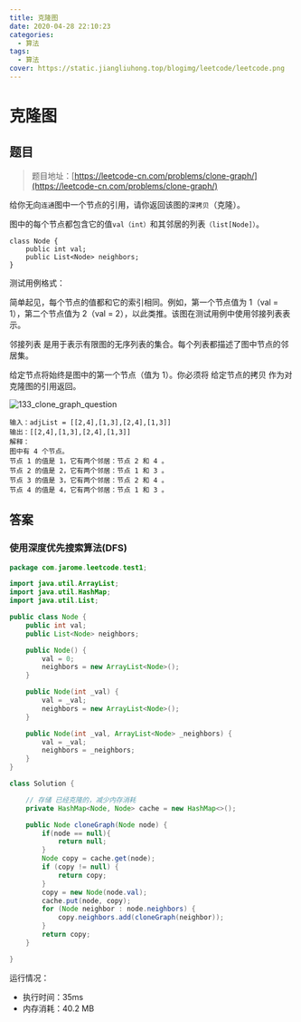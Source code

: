 ```yaml
---
title: 克隆图
date: 2020-04-28 22:10:23
categories:
  - 算法
tags:
  - 算法
cover: https://static.jiangliuhong.top/blogimg/leetcode/leetcode.png
---
```


# 克隆图

## 题目

> 题目地址：[https://leetcode-cn.com/problems/clone-graph/](https://leetcode-cn.com/problems/clone-graph/)

给你无向`连通`图中一个节点的引用，请你返回该图的`深拷贝`（克隆）。

图中的每个节点都包含它的值`val（int）`和其邻居的列表`（list[Node]）`。

```
class Node {
    public int val;
    public List<Node> neighbors;
}
```

测试用例格式：

简单起见，每个节点的值都和它的索引相同。例如，第一个节点值为 1（val = 1），第二个节点值为 2（val = 2），以此类推。该图在测试用例中使用邻接列表表示。

邻接列表 是用于表示有限图的无序列表的集合。每个列表都描述了图中节点的邻居集。

给定节点将始终是图中的第一个节点（值为 1）。你必须将 给定节点的拷贝 作为对克隆图的引用返回。

![133_clone_graph_question](https://static.jiangliuhong.top/blogimg/other/133_clone_graph_question.png)

```
输入：adjList = [[2,4],[1,3],[2,4],[1,3]]
输出：[[2,4],[1,3],[2,4],[1,3]]
解释：
图中有 4 个节点。
节点 1 的值是 1，它有两个邻居：节点 2 和 4 。
节点 2 的值是 2，它有两个邻居：节点 1 和 3 。
节点 3 的值是 3，它有两个邻居：节点 2 和 4 。
节点 4 的值是 4，它有两个邻居：节点 1 和 3 。
```

## 答案

### 使用深度优先搜索算法(DFS)

```java
package com.jarome.leetcode.test1;

import java.util.ArrayList;
import java.util.HashMap;
import java.util.List;

public class Node {
    public int val;
    public List<Node> neighbors;

    public Node() {
        val = 0;
        neighbors = new ArrayList<Node>();
    }

    public Node(int _val) {
        val = _val;
        neighbors = new ArrayList<Node>();
    }

    public Node(int _val, ArrayList<Node> _neighbors) {
        val = _val;
        neighbors = _neighbors;
    }
}

class Solution {

    // 存储 已经克隆的，减少内存消耗
    private HashMap<Node, Node> cache = new HashMap<>();

    public Node cloneGraph(Node node) {
        if(node == null){
            return null;
        }
        Node copy = cache.get(node);
        if (copy != null) {
            return copy;
        }
        copy = new Node(node.val);
        cache.put(node, copy);
        for (Node neighbor : node.neighbors) {
            copy.neighbors.add(cloneGraph(neighbor));
        }
        return copy;
    }

}
```

运行情况：
- 执行时间：35ms
- 内存消耗：40.2 MB